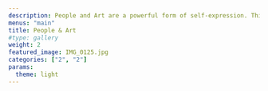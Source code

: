 ```yaml
---
description: People and Art are a powerful form of self-expression. This category documents style through inspiring shots of street fashion, skincare products, avant-garde editorial photographs, and more.
menus: "main"
title: People & Art
#type: gallery
weight: 2
featured_image: IMG_0125.jpg
categories: ["2", "2"]
params:
  theme: light
---
```

